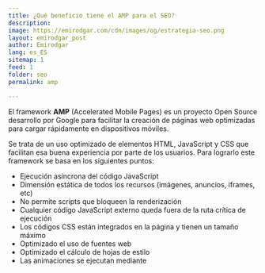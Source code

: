 ```yaml
---
title: ¿Qué beneficio tiene el AMP para el SEO?
description: 
image: https://emirodgar.com/cdn/images/og/estrategia-seo.png
layout: emirodgar_post
author: Emirodgar
lang: es_ES
sitemap: 1
feed: 1
folder: seo
permalink: amp

--- 
```


El framework **AMP** (Accelerated Mobile Pages) es un proyecto Open Source desarrollo por Google para facilitar la creación de páginas web optimizadas para cargar rápidamente en dispositivos móviles.

Se trata de un uso optimizado de elementos HTML, JavaScript y CSS que facilitan esa buena experiencia por parte de los usuarios. Para lograrlo este framework se basa en los siguientes puntos:

- Ejecución asíncrona del código JavaScript
- Dimensión estática de todos los recursos (imágenes, anuncios, iframes, etc)
- No permite scripts que bloqueen la renderización
- Cualquier código JavaScript externo queda fuera de la ruta crítica de ejecución
- Los códigos CSS están integrados en la página y tienen un tamaño máximo
-  Optimizado el uso de fuentes web
- Optimizado el cálculo de hojas de estilo
- Las animaciones se ejecutan mediante
<!--stackedit_data:
eyJoaXN0b3J5IjpbLTIwNjIwNzksLTEzODA3NjI0ODRdfQ==
-->